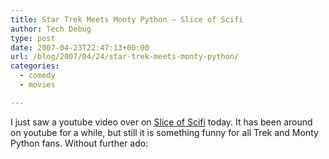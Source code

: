 ```yaml
---
title: Star Trek Meets Monty Python – Slice of Scifi
author: Tech Debug
type: post
date: 2007-04-23T22:47:13+00:00
url: /blog/2007/04/24/star-trek-meets-monty-python/
categories:
  - comedy
  - movies

---
```

I just saw a youtube video over on [Slice of Scifi][1] today. It has been around on youtube for a while, but still it is something funny for all Trek and Monty Python fans. Without further ado:

 [1]: http://www.sliceofscifi.com/2007/04/23/star-trek-meets-monty-python/
